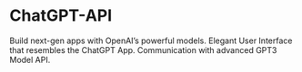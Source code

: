 # ChatGPT-API
Build next-gen apps with
OpenAI’s powerful models.
Elegant User Interface that resembles the ChatGPT App.
Communication with advanced GPT3 Model API.